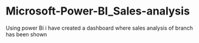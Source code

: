 # Microsoft-Power-BI_Sales-analysis
Using power Bi i have created a dashboard where sales analysis of branch has been shown
